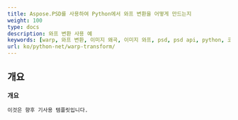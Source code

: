 ```yaml
---
title: Aspose.PSD를 사용하여 Python에서 와프 변환을 어떻게 만드는지
weight: 100
type: docs
description: 와프 변환 사용 예
keywords: [warp, 와프 변환, 이미지 왜곡, 이미지 와프, psd, psd api, python, 코드 샘플]
url: ko/python-net/warp-transform/
---
```


## **개요**

**개요**

	이것은 향후 기사용 템플릿입니다.
